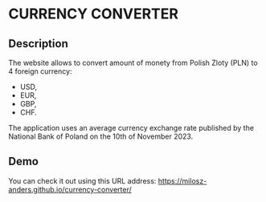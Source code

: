 # CURRENCY CONVERTER
## Description
The website allows to convert amount of monety from Polish Zloty (PLN) to 4 foreign currency:
- USD,
- EUR,
- GBP,
- CHF.

The application uses an average currency exchange rate published by the National Bank of Poland on the 10th of November 2023.

## Demo
You can check it out using this URL address: https://milosz-anders.github.io/currency-converter/